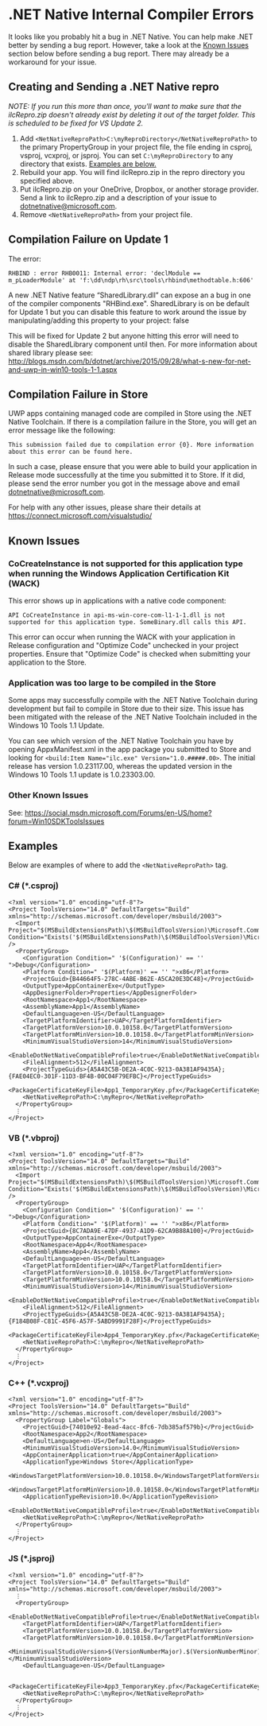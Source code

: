 # .NET Native Internal Compiler Errors

It looks like you probably hit a bug in .NET Native.
You can help make .NET better by sending a bug report.
However, take a look at the [Known Issues](#known-issues) section below
before sending a bug report. There may already be a
workaround for your issue.

## Creating and Sending a .NET Native repro

*NOTE: If you run this more than once, you'll want to make sure that the ilcRepro.zip doesn't already exist by deleting it out of the target folder. This is scheduled to be fixed for VS Update 2.*

1. Add `<NetNativeReproPath>C:\myReproDirectory</NetNativeReproPath>` to the primary PropertyGroup in your project file, the file ending in csproj, vsproj, vcxproj, or jsproj. You can set `C:\myReproDirectory` to any directory that exists. [Examples are below.](#examples)
2. Rebuild your app. You will find ilcRepro.zip in the repro directory you specified above.
3. Put ilcRepro.zip on your OneDrive, Dropbox, or another storage provider. Send a link to ilcRepro.zip and a description of your issue to dotnetnative@microsoft.com.
4. Remove `<NetNativeReproPath>` from your project file.

## Compilation Failure on Update 1

The error:

    RHBIND : error RHB0011: Internal error: 'declModule == m_pLoaderModule' at 'f:\dd\ndp\rh\src\tools\rhbind\methodtable.h:606'

A new .NET Native feature “SharedLibrary.dll” can expose an a bug in one of the compiler components "RHBind.exe". SharedLibrary is on be default for Update 1 but you can disable this feature to work around the issue by manipulating/adding this property to your project:
<UseDotNetNativeSharedAssemblyFrameworkPackage>false</UseDotNetNativeSharedAssemblyFrameworkPackage>

This will be fixed for Update 2 but anyone hitting this error will need to disable the SharedLibrary component until then. For more information about shared library please see: http://blogs.msdn.com/b/dotnet/archive/2015/09/28/what-s-new-for-net-and-uwp-in-win10-tools-1-1.aspx

## Compilation Failure in Store

UWP apps containing managed code are compiled in Store using the .NET Native Toolchain. If there is a compilation failure in the Store, you will get an error message like the following:

`This submission failed due to compilation error {0}. More information about this error can be found here.`

In such a case, please ensure that you were able to build your application in Release mode successfully at the time you submitted it to Store. If it did, please send the error number you got in the message above and email dotnetnative@microsoft.com.

For help with any other issues, please share their details at https://connect.microsoft.com/visualstudio/

## Known Issues

### CoCreateInstance is not supported for this application type when running the Windows Application Certification Kit (WACK)
This error shows up in applications with a native code component:

`API CoCreateInstance in api-ms-win-core-com-l1-1-1.dll is not supported for this application type. SomeBinary.dll calls this API.`

This error can occur when running the WACK with your application in Release configuration and "Optimize Code" unchecked in your project properties. Ensure that "Optimize Code" is checked when submitting your application to the Store.

### Application was too large to be compiled in the Store
Some apps may successfully compile with the .NET Native Toolchain during development but fail to compile in Store due to their size. This issue has been mitigated with the release of the .NET Native Toolchain included in the Windows 10 Tools 1.1 Update.

You can see which version of the .NET Native Toolchain you have by opening AppxManifest.xml in the app package you submitted to Store and looking for `<build:Item Name="ilc.exe" Version="1.0.#####.00>`.  The initial release has version 1.0.23117.00, whereas the updated version in the Windows 10 Tools 1.1 update is 1.0.23303.00.

### Other Known Issues
See: https://social.msdn.microsoft.com/Forums/en-US/home?forum=Win10SDKToolsIssues

## Examples

Below are examples of where to add the `<NetNativeReproPath>` tag.

### C# (*.csproj)

	<?xml version="1.0" encoding="utf-8"?>
	<Project ToolsVersion="14.0" DefaultTargets="Build" xmlns="http://schemas.microsoft.com/developer/msbuild/2003">
	  <Import Project="$(MSBuildExtensionsPath)\$(MSBuildToolsVersion)\Microsoft.Common.props" Condition="Exists('$(MSBuildExtensionsPath)\$(MSBuildToolsVersion)\Microsoft.Common.props')" />
	  <PropertyGroup>
	    <Configuration Condition=" '$(Configuration)' == '' ">Debug</Configuration>
	    <Platform Condition=" '$(Platform)' == '' ">x86</Platform>
	    <ProjectGuid>{B44664F5-278C-4ABE-B62E-A5CA20E3DC48}</ProjectGuid>
	    <OutputType>AppContainerExe</OutputType>
	    <AppDesignerFolder>Properties</AppDesignerFolder>
	    <RootNamespace>App1</RootNamespace>
	    <AssemblyName>App1</AssemblyName>
	    <DefaultLanguage>en-US</DefaultLanguage>
	    <TargetPlatformIdentifier>UAP</TargetPlatformIdentifier>
	    <TargetPlatformVersion>10.0.10158.0</TargetPlatformVersion>
	    <TargetPlatformMinVersion>10.0.10158.0</TargetPlatformMinVersion>
	    <MinimumVisualStudioVersion>14</MinimumVisualStudioVersion>
	    <EnableDotNetNativeCompatibleProfile>true</EnableDotNetNativeCompatibleProfile>
	    <FileAlignment>512</FileAlignment>
	    <ProjectTypeGuids>{A5A43C5B-DE2A-4C0C-9213-0A381AF9435A};{FAE04EC0-301F-11D3-BF4B-00C04F79EFBC}</ProjectTypeGuids>
	    <PackageCertificateKeyFile>App1_TemporaryKey.pfx</PackageCertificateKeyFile>
	    <NetNativeReproPath>C:\myRepro</NetNativeReproPath>
	  </PropertyGroup>
	  ⋮
	</Project>

### VB (*.vbproj)

	<?xml version="1.0" encoding="utf-8"?>
	<Project ToolsVersion="14.0" DefaultTargets="Build" xmlns="http://schemas.microsoft.com/developer/msbuild/2003">
	  <Import Project="$(MSBuildExtensionsPath)\$(MSBuildToolsVersion)\Microsoft.Common.props" Condition="Exists('$(MSBuildExtensionsPath)\$(MSBuildToolsVersion)\Microsoft.Common.props')" />
	  <PropertyGroup>
	    <Configuration Condition=" '$(Configuration)' == '' ">Debug</Configuration>
	    <Platform Condition=" '$(Platform)' == '' ">x86</Platform>
	    <ProjectGuid>{8C7ADA9E-47DF-4937-A1D9-62CA9B88A100}</ProjectGuid>
	    <OutputType>AppContainerExe</OutputType>
	    <RootNamespace>App4</RootNamespace>
	    <AssemblyName>App4</AssemblyName>
	    <DefaultLanguage>en-US</DefaultLanguage>
	    <TargetPlatformIdentifier>UAP</TargetPlatformIdentifier>
	    <TargetPlatformVersion>10.0.10158.0</TargetPlatformVersion>
	    <TargetPlatformMinVersion>10.0.10158.0</TargetPlatformMinVersion>
	    <MinimumVisualStudioVersion>14</MinimumVisualStudioVersion>
	    <EnableDotNetNativeCompatibleProfile>true</EnableDotNetNativeCompatibleProfile>
	    <FileAlignment>512</FileAlignment>
	    <ProjectTypeGuids>{A5A43C5B-DE2A-4C0C-9213-0A381AF9435A};{F184B08F-C81C-45F6-A57F-5ABD9991F28F}</ProjectTypeGuids>
	    <PackageCertificateKeyFile>App4_TemporaryKey.pfx</PackageCertificateKeyFile>
	    <NetNativeReproPath>C:\myRepro</NetNativeReproPath>
	  </PropertyGroup>
	  ⋮
	</Project>

### C++ (*.vcxproj)

	<?xml version="1.0" encoding="utf-8"?>
	<Project ToolsVersion="14.0" DefaultTargets="Build" xmlns="http://schemas.microsoft.com/developer/msbuild/2003">
	  <PropertyGroup Label="Globals">
	    <ProjectGuid>{74010e92-8ead-4acc-8fc6-7db385af579b}</ProjectGuid>
	    <RootNamespace>App2</RootNamespace>
	    <DefaultLanguage>en-US</DefaultLanguage>
	    <MinimumVisualStudioVersion>14.0</MinimumVisualStudioVersion>
	    <AppContainerApplication>true</AppContainerApplication>
	    <ApplicationType>Windows Store</ApplicationType>
	    <WindowsTargetPlatformVersion>10.0.10158.0</WindowsTargetPlatformVersion>
	    <WindowsTargetPlatformMinVersion>10.0.10158.0</WindowsTargetPlatformMinVersion>
	    <ApplicationTypeRevision>10.0</ApplicationTypeRevision>
	    <EnableDotNetNativeCompatibleProfile>true</EnableDotNetNativeCompatibleProfile>
	    <NetNativeReproPath>C:\myRepro</NetNativeReproPath>
	  </PropertyGroup>
	  ⋮
	</Project>

### JS (*.jsproj)

	<?xml version="1.0" encoding="utf-8"?>
	<Project ToolsVersion="14.0" DefaultTargets="Build" xmlns="http://schemas.microsoft.com/developer/msbuild/2003">
	  ⋮
	  <PropertyGroup>
	    <EnableDotNetNativeCompatibleProfile>true</EnableDotNetNativeCompatibleProfile>
	    <TargetPlatformIdentifier>UAP</TargetPlatformIdentifier>
	    <TargetPlatformVersion>10.0.10158.0</TargetPlatformVersion>
	    <TargetPlatformMinVersion>10.0.10158.0</TargetPlatformMinVersion>
	    <MinimumVisualStudioVersion>$(VersionNumberMajor).$(VersionNumberMinor)</MinimumVisualStudioVersion>
	    <DefaultLanguage>en-US</DefaultLanguage>
	    
	    <PackageCertificateKeyFile>App3_TemporaryKey.pfx</PackageCertificateKeyFile>
	    <NetNativeReproPath>C:\myRepro</NetNativeReproPath>
	  </PropertyGroup>
	  ⋮
	</Project>
